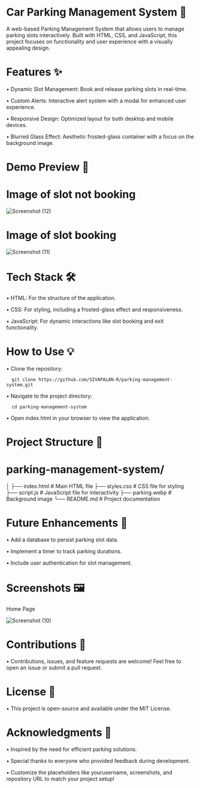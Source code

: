 # Car Parking Management System 🚗

A web-based Parking Management System that allows users to manage parking slots interactively. Built with HTML, CSS, and JavaScript, this project focuses on functionality and user experience with a visually appealing design.

# Features ✨

• Dynamic Slot Management: Book and release parking slots in real-time.

• Custom Alerts: Interactive alert system with a modal for enhanced user experience.

• Responsive Design: Optimized layout for both desktop and mobile devices.

• Blurred Glass Effect: Aesthetic frosted-glass container with a focus on the background image.

# Demo Preview 📸

# Image of slot not booking

![Screenshot (12)](https://github.com/user-attachments/assets/1fce9d6e-7d5d-47df-9e59-7d8da96ccf6b)

# Image of slot booking

![Screenshot (11)](https://github.com/user-attachments/assets/7d6b4e7f-7c88-4c88-b5a6-53512becaa10)

# Tech Stack 🛠️

• HTML: For the structure of the application.

• CSS: For styling, including a frosted-glass effect and responsiveness.

• JavaScript: For dynamic interactions like slot booking and exit functionality.

# How to Use 💡

• Clone the repository:

      git clone https://github.com/SIVAPALAN-R/parking-management-system.git
  
• Navigate to the project directory:

      cd parking-management-system

• Open index.html in your browser to view the application.

# Project Structure 📂

# parking-management-system/
│
├── index.html       # Main HTML file
├── styles.css       # CSS file for styling
├── script.js        # JavaScript file for interactivity
├── parking.webp     # Background image
└── README.md        # Project documentation

# Future Enhancements 🚀

• Add a database to persist parking slot data.

• Implement a timer to track parking durations.

• Include user authentication for slot management.

# Screenshots 🖼️

Home Page

![Screenshot (10)](https://github.com/user-attachments/assets/51273dd8-9c5d-463b-bd74-660494c6a402)

# Contributions 🤝

• Contributions, issues, and feature requests are welcome! Feel free to open an issue or submit a pull request.

# License 📄

• This project is open-source and available under the MIT License.

# Acknowledgments 🙌

• Inspired by the need for efficient parking solutions.

• Special thanks to everyone who provided feedback during development.

• Customize the placeholders like yourusername, screenshots, and repository URL to match your project setup!






